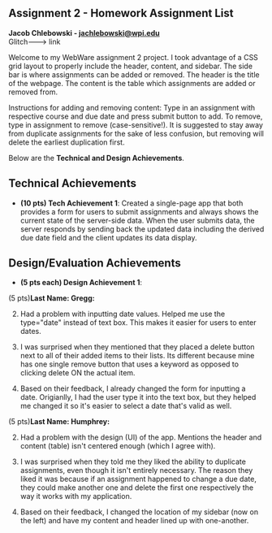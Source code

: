 ## Assignment 2 - Homework Assignment List

<b>Jacob Chlebowski - jachlebowski@wpi.edu</b> <br>
Glitch---> link <br>

Welcome to my WebWare assignment 2 project. I took advantage of a CSS grid layout to properly include the header, content, and sidebar. The side bar is where assignments can be added or removed. The header is the title of the webpage. The content is the table which assignments are added or removed from. 

Instructions for adding and removing content: Type in an assignment with respective course and due date and press submit button to add. To remove, type in assignment to remove (case-sensitive!). It is suggested to stay away from duplicate assignments for the sake of less confusion, but removing will delete the earliest duplication first.

Below are the **Technical and Design Achievements**.
<br>

## Technical Achievements
- **(10 pts) Tech Achievement 1**: Created a single-page app that both provides a form for users to submit assignments and always shows the current state of the server-side data. When the user submits data, the server responds by sending back the updated data including the derived due date field and the client updates its data display.

## Design/Evaluation Achievements
- **(5 pts each) Design Achievement 1**:

(5 pts)<b>Last Name: Gregg:</b>

2) Had a problem with inputting date values. Helped me use the type="date" instead of text box. This makes it easier for users to enter dates.

3) I was surprised when they mentioned that they placed a delete button next to all of their added items to their lists. Its different because mine has one single remove button that uses a keyword as opposed to clicking delete ON the actual item.

4) Based on their feedback, I already changed the form for inputting a date. Origianlly, I had the user type it into the text box, but they helped me changed it so it's easier to select a date that's valid as well.


(5 pts)<b>Last Name: Humphrey:</b>

2) Had a problem with the design (UI) of the app. Mentions the header and content (table) isn't centered enough (which I agree with).

3) I was surprised when they told me they liked the ability to duplicate assignments, even though it isn't entirely necessary. The reason they liked it was because if an assignment happened to change a due date, they could make another one and delete the first one respectively the way it works with my application.

4) Based on their feedback, I changed the location of my sidebar (now on the left) and have my content and header lined up with one-another.
